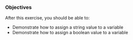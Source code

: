 <!--{ ids:[133], language:'JavaScript', type:'workshop', order: 8, name:'Variables II', description:'Variables can store any type of data' }-->

### Objectives

After this exercise, you should be able to:

- Demonstrate how to assign a string value to a variable
- Demonstrate how to assign a boolean value to a variable
